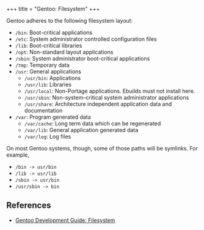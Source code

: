 +++
title = "Gentoo: Filesystem"
+++

Gentoo adheres to the following filesystem layout:

- `/bin`: Boot-critical applications
- `/etc`: System administrator controlled configuration files
- `/lib`: Boot-critical libraries
- `/opt`: Non-standard layout applications
- `/sbin`: System administrator boot-critical applications
- `/tmp`: Temporary data
- `/usr`: General applications
  - `/usr/bin`: Applications
  - `/usr/lib`: Libraries
  - `/usr/local`: Non-Portage applications. Ebuilds must not install here.
  - `/usr/sbin`: Non-system-critical system administrator applications
  - `/usr/share`: Architecture independent application data and documentation
- `/var`: Program generated data
  - `/var/cache`: Long term data which can be regenerated
  - `/var/lib`: General application generated data
  - `/var/log`: Log files

On most Gentoo systems, though, some of those paths will be symlinks. For example,

- `/bin -> usr/bin`
- `/lib -> usr/lib`
- `/sbin -> usr/bin`
- `/usr/sbin -> bin`

## References

- [Gentoo Development Guide: Filesystem](https://devmanual.gentoo.org/general-concepts/filesystem/index.html)
